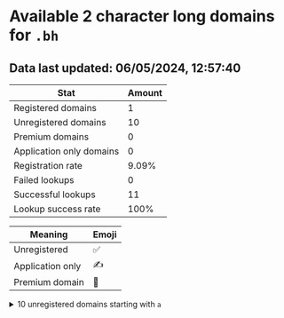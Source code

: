 # Available 2 character long domains for `.bh`

## Data last updated: 06/05/2024, 12:57:40

|Stat|Amount|
|--|--|
|Registered domains|1|
|Unregistered domains|10|
|Premium domains|0|
|Application only domains|0|
|Registration rate|9.09%|
|Failed lookups|0|
|Successful lookups|11|
|Lookup success rate|100%|


|Meaning|Emoji|
|--|--|
|Unregistered|:white_check_mark:|
|Application only|:writing_hand:|
|Premium domain|:gem:|

<details>
<summary>10 unregistered domains starting with <bold><code>a</code></bold></summary>

|Type|Domain|
|--|--|
|:white_check_mark:|`aa.bh`|
|:white_check_mark:|`ab.bh`|
|:white_check_mark:|`ac.bh`|
|:white_check_mark:|`ad.bh`|
|:white_check_mark:|`ae.bh`|
|:white_check_mark:|`af.bh`|
|:white_check_mark:|`ah.bh`|
|:white_check_mark:|`ai.bh`|
|:white_check_mark:|`aj.bh`|
|:white_check_mark:|`ak.bh`|
</details>